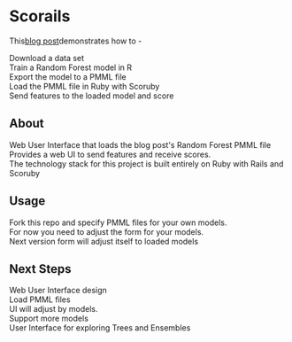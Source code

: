 # Scorails


This<a href="https://medium.com/@aschers/deploy-machine-learning-models-from-r-research-to-ruby-go-production-with-pmml-b41e79445d3d">blog post</a>demonstrates how to - 

Download a data set                                    <br>
Train a Random Forest model in R  <br>
Export the model to a PMML file                    <br>
Load the PMML file in Ruby with Scoruby  <br>
Send features to the loaded model and score 

## About  
Web User Interface that loads the blog post's Random Forest PMML file   <br>
Provides a web UI to send features and receive scores. <br>
The technology stack for this project is built entirely on Ruby with Rails and Scoruby<br>
## Usage

Fork this repo and specify PMML files for your own models.         
For now you need to adjust the form for your models.          
Next version form will adjust itself to loaded models

## Next Steps                                                        
Web User Interface design                                                     <br>
Load PMML files                                                   <br>
UI will adjust by models.                                         <br>
Support more models                                               <br>
User Interface for exploring Trees and Ensembles                              <br>



